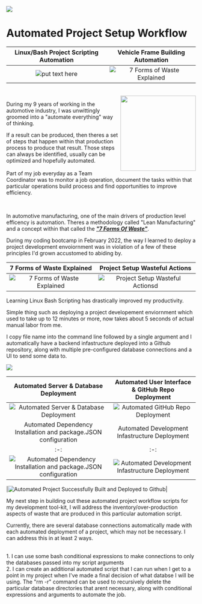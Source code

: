 ![](https://github.com/djtoler/QuickProjectSetup/blob/main/Green%20Best%20Day%20Ever%20Wedding%20Banner%20Print.gif)

# Automated Project Setup Workflow
|Linux/Bash Project Scripting Automation|Vehicle Frame Building Automation|
|:-:|:-:|
|![put text here](https://linuxbashscripts1.s3.amazonaws.com/833e83be1b99e5f801118bc30d58642e.gif) |![7 Forms of Waste Explained](https://linuxbashscripts1.s3.amazonaws.com/HelplessSimpleAdmiralbutterfly-size_restricted.gif )|
<br> 
<img align="right" width="200" height="200" src="https://linuxbashscripts1.s3.amazonaws.com/giphy.gif">

During my 9 years of working in the automotive industry, I was unwittingly groomed into a "automate everything" way of thinking. 

If a result can be produced, then theres a set of steps that happen within that production process to produce that result. Those steps can always be identified, usually can be optimized and hopefully automated.
<br> 
<br> 
Part of my job everyday as a Team Coordinator was to monitor a job operation, document the tasks within that particular operations build process and find opportunities to improve efficiency. 
 
<br> 

In automotive manufacturing, one of the main drivers of production level efficency is automation. Theres a methodology called "Lean Manufacturing" and a concept within that called the <ins>_**"7 Forms Of Waste"**_</ins>. 

During my coding bootcamp in February 2022, the way I learned to deploy a project development envoiornment was in violation of a few of these principles I'd grown accustomed to abiding by. 

|7 Forms of Waste Explained|Project Setup Wasteful Actions |
|:-:|:-:|
|![7 Forms of Waste Explained](https://linuxbashscripts1.s3.amazonaws.com/poster_9_Web_-01__81207.jpg) |![Project Setup Wasteful Actionsd](https://linuxbashscripts1.s3.amazonaws.com/7wasteviolation.PNG )|

Learning Linux Bash Scripting has drastically improved my productivity. 

Simple thing such as deploying a project developement enviornment which used to take up to 12 minutes or more, now takes about 5 seconds of actual manual labor from me. 

I copy file name into the command line followed by a single argument and I automatically have a backend infastructure deployed into a Github repository, along with multiple pre-configured database connections and a UI to send some data to.

<img src="https://linuxbashscripts1.s3.amazonaws.com/setupauto.PNG">

|Automated Server & Database Deployment | Automated User Interface & GitHub Repo Deployment |
|:-:|:-:|
|![Automated Server & Database Deployment](https://linuxbashscripts1.s3.amazonaws.com/automatedserverdbs.PNG) |![Automated GitHub Repo Deployment ](https://linuxbashscripts1.s3.amazonaws.com/gianduiauto.PNG)|
|Automated Dependency Installation and package.JSON configuration | Automated Development Infastructure Deployment |
|:-:|:-:|
|![Automated Dependency Installation and package.JSON configuration](https://linuxbashscripts1.s3.amazonaws.com/createjsonpackages.PNG) |![Automated Development Infastructure Deployment  ](https://linuxbashscripts1.s3.amazonaws.com/infrastructureauto.PNG)|

|![Automated Project Successfully Built and Deployed to Github](https://linuxbashscripts1.s3.amazonaws.com/finished.PNG)|

My next step in building out these automated project workflow scripts for my development tool-kit, I will address the inventory/over-production aspects of waste that are produced in this particular automation script. 

Currently, there are several database connections automatically made with each automated deployment of a project, which may not be necessary. I can address this in at least 2 ways.

<br>
1. I can use some bash conditional expressions to make connections to only the databases passed into my script arguments
<br>
2. I can create an additional automated script that I can run when I get to a point in my project when I've made a final decision of what databse I will be using. The "rm -r" command can be used to recursively delete the particular database directories that arent necessary, along with conditional expressions and arguments to automate the job.
